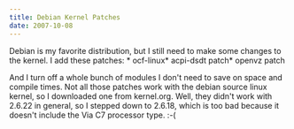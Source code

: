 ```yaml
---
title: Debian Kernel Patches
date: 2007-10-08
---
```

Debian is my favorite distribution, but I still need to make some changes to the kernel. I add these patches: * ocf-linux* acpi-dsdt patch* openvz patch

And I turn off a whole bunch of modules I don't need to save on space and compile times. Not all those patches work with the debian source linux kernel, so I downloaded one from kernel.org. Well, they didn't work with 2.6.22 in general, so I stepped down to 2.6.18, which is too bad because it doesn't include the Via C7 processor type. :-(

